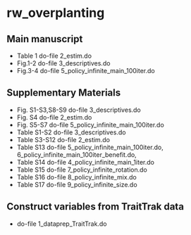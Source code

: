 # rw_overplanting


## Main manuscript ##
- Table 1 do-file 2_estim.do
- Fig.1-2 do-file 3_descriptives.do
- Fig.3-4 do-file 5_policy_infinite_main_100iter.do

## Supplementary Materials ##
- Fig. S1-S3,S8-S9 do-file 3_descriptives.do
- Fig. S4 do-file 2_estim.do 
- Fig. S5-S7 do-file 5_policy_infinite_main_100iter.do
- Table S1-S2 do-file 3_descriptives.do 
- Table S3-S12 do-file 2_estim.do 
- Table S13 do-file 5_policy_infinite_main_100iter.do, 6_policy_infinite_main_100iter_benefit.do, 
- Table S14 do-file 4_policy_infinite_main_1iter.do
- Table S15 do-file 7_policy_infinite_rotation.do
- Table S16 do-file 8_policy_infinite_mix.do
- Table S17 do-file 9_policy_infinite_size.do

## Construct variables from TraitTrak data ##
- do-file 1_dataprep_TraitTrak.do


